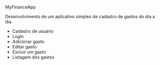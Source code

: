 MyFinanceApp

Desenvolvimento de um aplicativo simples de cadastro de gastos do dia a dia.

- Cadastro de usuário
- Login
- Adicionar gasto
- Editar gasto
- Excluir um gasto
- Listagem dos gastos
